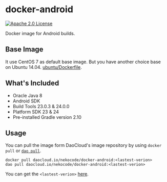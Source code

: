 # docker-android
[![Apache 2.0 License](https://img.shields.io/badge/license-Apache%202.0-blue.svg?style=flat)](http://www.apache.org/licenses/LICENSE-2.0.html)

Docker image for Android builds.

## Base Image

It use CentOS 7 as default base image. But you have another choice base on Ubuntu 14.04. [ubuntu/Dockerfile](ubuntu/Dockerfile).

## What's Included

- Oracle Java 8
- Android SDK
 - Build Tools 23.0.3 & 24.0.0
 - Platform SDK 23 & 24
- Pre-installed Gradle version 2.10

## Usage

You can pull the image form DaoCloud's image repository by using `docker pull` or [`dao pull`](https://dashboard.daocloud.io/mirror).

```
docker pull daocloud.io/nekocode/docker-android:<lastest-verion>
dao pull daocloud.io/nekocode/docker-android:<lastest-verion>
```

You can get the `<lastest-verion>` [here](https://dashboard.daocloud.io/packages/4c0f5468-9623-4ffb-8dd2-e2680ba9ab9d).